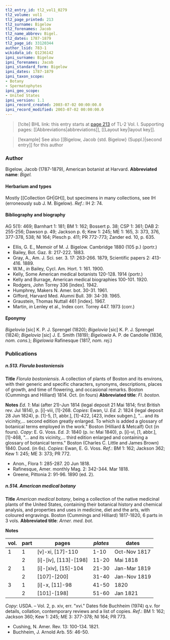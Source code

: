 ```yaml
---
tl2_entry_id: tl2_vol1_0279
tl2_volume: vol1
tl2_page_printed: 213
tl2_surname: Bigelow
tl2_forenames: Jacob
tl2_name_abbrev: Bigel.
tl2_dates: 1787-1879
tl2_page_id: 33120344
author_lsid: 783-1
wikidata_id: Q1236142
ipni_surname: Bigelow
ipni_forenames: Jacob
ipni_standard_form: Bigelow
ipni_dates: 1787-1879
ipni_taxon_scope: 
- Botany
- Spermatophytes
ipni_geo_scope: 
- United States
ipni_version: 1.1
ipni_record_created: 2003-07-02 00:00:00.0
ipni_record_modified: 2003-07-02 00:00:00.0
---
```



> [!cite] BHL link: this entry starts at [page 213](https://www.biodiversitylibrary.org/page/33120344) of TL-2 Vol. I.
> Supporting pages: [[Abbreviations|abbreviations]], [[Layout key|layout key]].

> [!example] See also [[Bigelow, Jacob {std. Bigelow} (Suppl.)|second entry]] for this author

### Author

Bigelow, Jacob (1787-1879), American botanist at Harvard. 
**Abbreviated name**: *Bigel.*

#### Herbarium and types

Mostly [[Collection GH|GH]], but specimens in many collections, see IH (erroneously sub J. M. Bigelow).
*Ref*.: IH 2: 74.

#### Bibliography and biography

AG 5(1): 469; Barnhart 1: 181; BM 1: 162; Bossert p. 38; CSP 1: 361; DAB 2: 255-256; Dawson p. 49; Jackson p. 6; Kew 1: 245; ME 1: 165, 3: 373, 376, 377-378, 538; NI 164; Plesch p. 411; PR 772-773; Zander ed. 10, p. 635.
- Ellis, G. E., Memoir of M. J. Bigelow. Cambridge 1880 (105 p.) (portr.)
- Bailey, Bot. Gaz. 8: 217-222. 1883.
- Gray, A., Am. J. Sci. ser. 3. 17: 263-266. 1879, Scientific papers 2: 413-416. 1889.
- W.M., *in* Bailey, Cycl. Am. Hort. 1: 161. 1900.
- Kelly, Some American medical botanists 120-128. 1914 (portr.)
- Kelly and Burrage, American medical biographies 100-101. 1920.
- Rodgers, John Torrey 336 \[index\]. 1942.
- Humphrey, Makers N. Amer. bot. 30-31. 1961.
- Gifford, Harvard Med. Alumni Bull. 39: 34-39. 1965.
- Graustein, Thomas Nuttall 461 \[index\]. 1967.
- Martin, *in* Lenley et al., Index corr. Torrey 447. 1973 (corr.)

#### Eponymy

*Bigelovia* \[sic\] K. P. J. Sprengel (1820); *Bigelovia* \[sic\] K. P. J. Sprengel (1824); *Bigelovia* \[sic\] J. E. Smith (1819); *Bigelowia* A. P. de Candolle (1836, *nom. cons.*); *Bigelowia* Rafinesque (1817, *nom. rej.*)

### Publications

##### n.513. Florula bostoniensis

**Title**
*Florula bostoniensis*. A collection of plants of Boston and its environs, with their generic and specific characters, synonyms, descriptions, places of growth, and time of flowering, and occasional remarks. Boston (Cummings and Hilliard) 1814. Oct. (in fours)
**Abbreviated title**: *Fl. boston.*

**Notes**
*Ed. 1*: Mai (after 21)-Jun 1814 (legal deposit 21 Mai 1814; first British rev. Jul 1814), p. \[i\]-viii, \[1\]-268. *Copies*: Ewan, U.
*Ed. 2*: 1824 (legal deposit 28 Jun 1824), p. \[1\]-5, \[1, abbr.\], \[1\]-422, \[423, index subgen.\], "... and its vicinity,... second edition greatly enlarged. To which is added a glossary of botanical terms employed in the work." Boston (Hilliard & Metcalf) Oct (in fours). *Copy*: E. G. Voss.
*Ed. 3*: 1840 (p. iv: Mai 1840), p. \[i\]-vi, \[1, abbr.\], \[1\]-468, "... and its vicinity,... third edition enlarged and containing a glossary of botanical terms." Boston (Charles C. Little and James Brown) 1840. Duod. (in 6s). *Copies*: Ewan, E. G. Voss.
*Ref*.: BM 1: 162; Jackson 362; Kew 1: 245; ME 3: 373; PR 772.
- Anon., Flora 1: 285-287. 20 Jun 1818.
- Rafinesque, Amer. monthly Mag. 2: 342-344. Mar 1818.
- Greene, Pittonia 2: 91-96. 1890 (ed. 2).

##### n.514. American medical botany

**Title**
*American medical botany*, being a collection of the native medicinal plants of the United States, containing their botanical history and chemical analysis, and properties and uses in medicine, diet and the arts, with coloured engravings. Boston (Cummings and Hilliard) 1817-1820, 6 parts in 3 vols.
**Abbreviated title**: *Arner. med. bot.*

**Notes**

|vol.	|part	|pages	|*plates*	|dates|
|---	|---	|---	|---	|---	|
|1	|1	|\[v\]-xi, \[17\]-110	|1-10	|Oct-Nov 1817|
|	|2	|\[i\]-\[iv\], \[113\]-\[198\]	|11-20	|Mai 1818|
|2	|1	|\[i\]-\[xiv\], \[15\]-104	|21-30	|Jan-Mar 1819|
|	|2	|\[107\]-\[200\]	|31-40	|Jan-Nov 1819|
|3	|1	|\[i\]-x, \[11\]-98	|41-50	|1820|
|	|2	|\[101\]-\[198\]	|51-60	|Jan 1821|

*Copy*: USDA. – Vol. 2, p. xiv, err. "xvi." Dates fide Buchheim (1974) q.v. for details, collation, contemporary reviews and a list of copies.
*Ref*.: BM 1: 162; Jackson 360; Kew 1: 245; ME 3: 377-378; NI 164; PR 773.
- Cushing, N. Amer. Rev. 13: 100-134. 1821.
- Buchheim, J. Arnold Arb. 55: 46-50.


